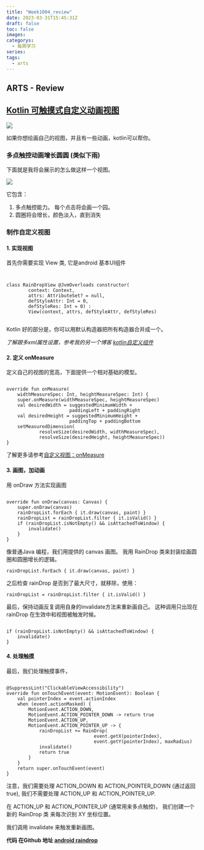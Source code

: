```yaml
---
title: "Week1004_review"
date: 2023-03-31T15:45:31Z
draft: false 
toc: false
images:
categorys:
  - 每周学习
series:
tags:
  - arts 
---
```


## ARTS - Review
## [Kotlin 可触摸式自定义动画视图](https://medium.com/@elye.project/custom-touchable-animated-view-in-kotlin-3ad599f85dbc)

![](https://cdn-images-1.medium.com/max/1600/0*cboYNHmYwpWUQ75x.jpg)

如果你想绘画自己的视图，并且有一些动画，kotlin可以帮你。

### 多点触控动画增长圆圆 (类似下雨)
下面就是我将会展示的怎么做这样一个视图。

![](https://cdn-images-1.medium.com/max/1600/1*AFVNkiVdTB7Fw949OV1_8g.gif)

它包含：
1. 多点触控能力。 每个点击将会画一个园。
2. 圆圈将会增长，颜色淡入，直到消失

### 制作自定义视图

#### 1. 实现视图

首先你需要实现 View 类, 它是android 基本UI组件

```


class RainDropView @JvmOverloads constructor(
        context: Context,
        attrs: AttributeSet? = null,
        defStyleAttr: Int = 0,
        defStyleRes: Int = 0) :
        View(context, attrs, defStyleAttr, defStyleRes)
        
```
Kotlin 好的部分是，你可以用默认构造器把所有构造器合并成一个。

*了解跟多xml属性设置，参考我的另一个博客 [kotlin自定义组件](https://medium.com/@elye.project/building-custom-component-with-kotlin-fc082678b080)*

#### 2. 定义 onMeasure
定义自己的视图的宽高，下面提供一个相对基础的模型。

```

override fun onMeasure(
    widthMeasureSpec: Int, heightMeasureSpec: Int) {
    super.onMeasure(widthMeasureSpec, heightMeasureSpec)
    val desiredWidth = suggestedMinimumWidth + 
                       paddingLeft + paddingRight
    val desiredHeight = suggestedMinimumHeight + 
                       paddingTop + paddingBottom
    setMeasuredDimension(
            resolveSize(desiredWidth, widthMeasureSpec),
            resolveSize(desiredHeight, heightMeasureSpec))
}

```

了解更多请参考[自定义视图：onMeasure](https://medium.com/@quiro91/custom-view-mastering-onmeasure-a0a0bb11784d)

#### 3. 画图，加动画
用 onDraw 方法实现画图

```

override fun onDraw(canvas: Canvas) {
    super.onDraw(canvas)
    rainDropList.forEach { it.draw(canvas, paint) }
    rainDropList = rainDropList.filter { it.isValid() }
    if (rainDropList.isNotEmpty() && isAttachedToWindow) {
        invalidate()
    }
}

```

像普通Java 编程，我们用提供的 canvas 画图。
我用 RainDrop 类来封装绘画圆圈和圆圈增长的逻辑。

```
rainDropList.forEach { it.draw(canvas, paint) }

```

之后检查 rainDrop 是否到了最大尺寸，就移除，使用：

```
rainDropList = rainDropList.filter { it.isValid() }

```

最后，保持动画反复调用自身的invalidate方法来重新画自己。 这种调用只出现在 rainDrop 在生效中和视图被触发时候。

```

if (rainDropList.isNotEmpty() && isAttachedToWindow) {
    invalidate()
}

```

#### 4. 处理触摸

最后，我们处理触摸事件，

```

@SuppressLint("ClickableViewAccessibility")
override fun onTouchEvent(event: MotionEvent): Boolean {
    val pointerIndex = event.actionIndex
    when (event.actionMasked) {
        MotionEvent.ACTION_DOWN,
        MotionEvent.ACTION_POINTER_DOWN -> return true
        MotionEvent.ACTION_UP,
        MotionEvent.ACTION_POINTER_UP -> {
            rainDropList += RainDrop(
                                event.getX(pointerIndex), 
                                event.getY(pointerIndex), maxRadius)
            invalidate()
            return true
        }
    }
    return super.onTouchEvent(event)
}

```

注意，我们需要处理 ACTION_DOWN 和 ACTION_POINTER_DOWN (通过返回true), 我们不需要处理 ACTION_UP 和 ACTION_POINTER_UP.

在 ACTION_UP 和 ACTION_POINTER_UP (通常用来多点触控)， 我们创建一个新的 RainDrop 类 来每次识别 XY 坐标位置。

我们调用 invalidate 来触发重新画图。

**代码 在Github 地址 [android raindrop](https://github.com/elye/demo_android_raindrop_view)**

